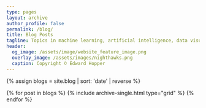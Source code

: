 ```yaml
---
type: pages
layout: archive
author_profile: false
permalink: /blog/
title: Blog Posts
tagline: Topics in machine learning, artificial intelligence, data visualizations, and general tech trends
header:
  og_image: /assets/image/website_feature_image.png
  overlay_image: /assets/images/nighthawks.png
  caption: Copyright © Edward Hopper
---
```

{% assign blogs = site.blog | sort: 'date' | reverse  %}
<div class="grid__wrapper">
  {% for post in blogs %}
    {% include archive-single.html type="grid" %}
  {% endfor %}
</div>
